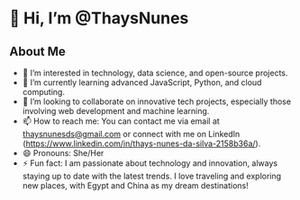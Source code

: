 # 👋 Hi, I’m @ThaysNunes

## About Me
- 👀 I’m interested in technology, data science, and open-source projects.
- 🌱 I’m currently learning advanced JavaScript, Python, and cloud computing.
- 💞️ I’m looking to collaborate on innovative tech projects, especially those involving web development and machine learning.
- 📫 How to reach me: You can contact me via email at thaysnunesds@gmail.com or connect with me on LinkedIn (https://www.linkedin.com/in/thays-nunes-da-silva-2158b36a/).
- 😄 Pronouns: She/Her
- ⚡ Fun fact: I am passionate about technology and innovation, always staying up to date with the latest trends. I love traveling and exploring new places, with Egypt and China as my dream destinations!

<!---
ThaysNunes/ThaysNunes is a ✨ special ✨ repository because its `README.md` (this file) appears on your GitHub profile.
You can click the Preview link to take a look at your changes.
--->
